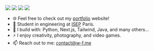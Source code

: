 [<img src="https://img.shields.io/badge/github-%2312100E.svg?&style=for-the-badge&logo=github&logoColor=white&color=black" />](https://github.com/ZayToxFF)
[<img src="https://img.shields.io/badge/gitlab-%2312100E.svg?&style=for-the-badge&logo=gitlab&logoColor=white&color=9b51e0" />](https://github.com/ZayToxFF)
[<img src="https://img.shields.io/badge/instagram-%2312100E.svg?&style=for-the-badge&logo=instagram&color=405DE6" />](https://instagram.com/wassimxrfr) 
[<img src="https://img.shields.io/badge/linkedin-%230077B5.svg?&style=for-the-badge&logo=linkedin&logoColor=white" />](https://www.linkedin.com/in/wassim-frioui/)


- 🌐 Feel free to check out my [portfolio](https://w-f.com/) website!
- 🏢 Student in engineering at [ISEP](https://www.isep.fr/) Paris.
- 🧰 I build with: Python, Next.js, Tailwind, Java,  and many others...
- ⚡ I enjoy creativity, photography, and video games.
- 📫 Reach out to me: contact@w-f.me

